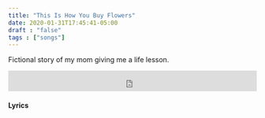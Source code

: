 ```yaml
---
title: "This Is How You Buy Flowers"
date: 2020-01-31T17:45:41-05:00
draft : "false"
tags : ["songs"]
---
```


Fictional story of my mom giving me a life lesson.

<!--more-->

<iframe style="border: 0; width: 100%; height: 42px;" src="https://bandcamp.com/EmbeddedPlayer/album=3303138254/size=small/bgcol=ffffff/linkcol=0687f5/track=609969269/transparent=true/" seamless><a href="http://michaelbetts.bandcamp.com/album/songs-part-2">Songs, Part 2 by Michael Betts</a></iframe>

#### Lyrics

```

```

<!--
♩     Musical quarter note     &#9833;
♪     Musical eighth note      &#9834;
♫     Musical single bar note  &#9835;
♬     Musical double bar note  &#9836;
𝄪     Double sharp note                  &#119082;
𝄆     Musical Symbol Left Repeat Sign    &#x1D106;
𝄇     Musical Symbol Right Repeat Sign   &#x1D107;
𝄈     Musical Symbol Repeat Dots         &#x1D108;
𝄐     Musical Symbol Fermata             &#x1D110;
𝄑     Musical Symbol Fermata Below       &#x1D111;
𝄒     Musical Symbol Breath Mark         &#x1D112;
𝆒     Musical Symbol Crescendo           &#x1D192;
𝆓     Musical Symbol Decrescendo         &#x1D193;
𝄫     Double flat note                   &#119083;
𝄞     G clef     &#119070;
𝄢     F clef     &#119074;
𝄡     C clef     &#119073; -->
